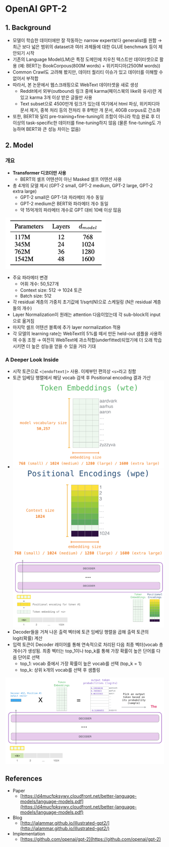 # OpenAI GPT-2

## 1. Background

* 모델이 학습한 데이터에만 잘 작동하는 narrow expert보다 generalist를 원함 → 최근 보다 넓은 범위의 dataset과 여러 과제들에 대한 GLUE benchmark 등이 제안되기 시작
* 기존의 Language Model(LM)은 특정 도메인에 치우친 텍스트만 데이터셋으로 활용 (예: BERT는 BookCorpous(800M words) + 위키피디아(2500M words))
* Common Crawl도 고려해 봤지만, 데이터 퀄리티 이슈가 있고 데이터를 이해할 수 없어서 부적합
* 따라서, 본 논문에서 웹스크래핑으로 WebText 데이터셋을 새로 생성
  * Reddit에서 외부(outbound) 링크 중에 karma(페이스북의 like와 유사)란 게 있고 karma 3개 이상 받은 글들만 사용
  * Text subset으로 4500만개 링크가 있는데 여기에서 html 파싱, 위키피디아 문서 제거, 중복 처리 등의 전처리 후 8백만 개 문서, 40GB corpus로 간소화
* 또한, BERT와 달리 pre-training+fine-tuning의 조합이 아니라 학습 완료 후 더 이상의 task-specific한 데이터를 fine-tuning하지 않음 (물론 fine-tuning도 가능하며 BERT와 큰 성능 차이는 없음)

## 2. Model

### 개요

* **Transformer 디코더만 사용**
  * BERT의 셀프 어텐션이 아닌 Masked 셀프 어텐션 사용
* 총 4개의 모델 제시 (GPT-2 small, GPT-2 medium, GPT-2 large, GPT-2 extra large)
  * GPT-2 small은 GPT-1과 파라메터 개수 동일
  * GPT-2 medium은 BERT와 파라메터 개수 동일
  * 약 15억개의 파라메터 개수로 GPT 대비 10배 이상 많음

![](../../.gitbook/assets/_2019-12-18__9.38.10.png)

* 주요 파라메터 변경
  * 어휘 개수: 50,527개
  * Context size: 512 → 1024 토큰
  * Batch size: 512
* 각 residual 계층의 가중치 초기값에 1/sqrt(N)으로 스케일링 (N은 residual 계층들의 개수)
* Layer Normalization이 원래는 attention 다음이었는데 각 sub-block의 input으로 옮겨짐
* 마지막 셀프 어텐션 블록에 추가 layer normalization 적용
* 각 모델의 learning rate는 WebText의 5%를 떼서 만든 held-out 샘플을 사용하여 수동 조정 →  여전히 WebText에 과소적합(underfitted)되었기에 더 오래 학습시키면 더 높은 성능을 얻을 수 있을 거라 기대

### A Deeper Look Inside

* 시작 토큰으로 `<|endoftext|>` 사용. 이제부턴 편의상 `<s>`라고 칭함
* 토큰 임베딩 행렬에서 해당 vocab 검색 후 Positional encoding 결과 가산
* <img src="../../.gitbook/assets/_2019-12-18__8.00.39.png" alt="" data-size="original"> <img src="../../.gitbook/assets/_2019-12-18__8.01.05.png" alt="" data-size="original"> <img src="../../.gitbook/assets/_2019-12-18__9.47.24.png" alt="" data-size="original">&#x20;
* Decoder들을 거쳐 나온 출력 벡터에 토큰 임베딩 행렬을 곱해 출력 토큰의 logit(확률) 계산
* 입력 토큰이 Decoder 레이어를 통해 연속적으로 처리된 다음 최종 벡터(vocab 총 개수)가 생성됨. 최종 벡터는 top\_1이나 top\_k를 통해 가장 확률이 높은 단어를 다음 단어로 선택
  * top\_1: vocab 중에서 가장 확률이 높은 vocab를 선택 (top\_k = 1)
  * top\_k: 상위 k개의 vocab를 선택 후 샘플링

![](../../.gitbook/assets/_2019-12-18__9.50.15.png)

## References

* Paper
  * [https://d4mucfpksywv.cloudfront.net/better-language-models/language-models.pdf](https://d4mucfpksywv.cloudfront.net/better-language-models/language-models.pdf)
* Blog
  * [http://jalammar.github.io/illustrated-gpt2/](http://jalammar.github.io/illustrated-gpt2/)
* Implementation
  * [https://github.com/openai/gpt-2](https://github.com/openai/gpt-2)
